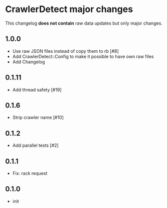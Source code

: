 # CrawlerDetect major changes

This changelog **does not contain** raw data updates 
but only major changes.

1.0.0
---------
- Use raw JSON files instead of copy them to rb [#8]
- Add CrawlerDetect::Config to make it possible to have own raw files 
- Add Changelog

0.1.11
---------
- Add thread safety [#19]

0.1.6
---------
- Strip crawler name [#10]

0.1.2
---------
- Add parallel tests [#2]

0.1.1
---------
- Fix: rack request

0.1.0
---------
- init

